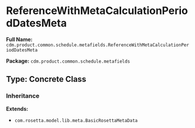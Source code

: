 # ReferenceWithMetaCalculationPeriodDatesMeta

**Full Name:** `cdm.product.common.schedule.metafields.ReferenceWithMetaCalculationPeriodDatesMeta`

**Package:** `cdm.product.common.schedule.metafields`

## Type: Concrete Class

### Inheritance

**Extends:**
- `com.rosetta.model.lib.meta.BasicRosettaMetaData`

